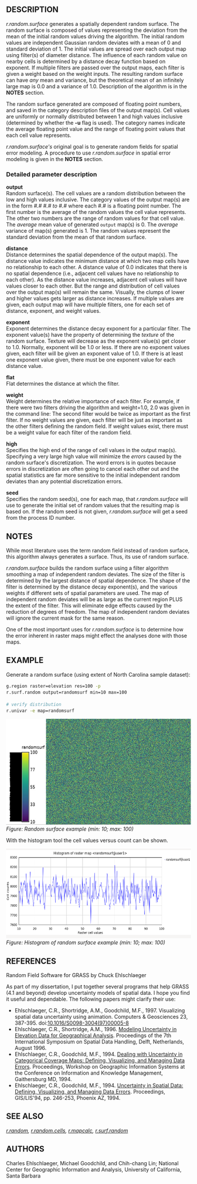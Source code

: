 ## DESCRIPTION

*r.random.surface* generates a spatially dependent random surface. The
random surface is composed of values representing the deviation from the
mean of the initial random values driving the algorithm. The initial
random values are independent Gaussian random deviates with a mean of 0
and standard deviation of 1. The initial values are spread over each
output map using filter(s) of diameter distance. The influence of each
random value on nearby cells is determined by a distance decay function
based on exponent. If multiple filters are passed over the output maps,
each filter is given a weight based on the weight inputs. The resulting
random surface can have *any* mean and variance, but the theoretical
mean of an infinitely large map is 0.0 and a variance of 1.0.
Description of the algorithm is in the **NOTES** section.

The random surface generated are composed of floating point numbers, and
saved in the category description files of the output map(s). Cell
values are uniformly or normally distributed between 1 and high values
inclusive (determined by whether the **-u** flag is used). The category
names indicate the average floating point value and the range of
floating point values that each cell value represents.

*r.random.surface's* original goal is to generate random fields for
spatial error modeling. A procedure to use *r.random.surface* in spatial
error modeling is given in the **NOTES** section.

### Detailed parameter description

**output**  
Random surface(s). The cell values are a random distribution between the
low and high values inclusive. The category values of the output map(s)
are in the form *\#.# \#.# to \#.#* where each \#.# is a floating point
number. The first number is the average of the random values the cell
value represents. The other two numbers are the range of random values
for that cell value. The *average* mean value of generated `output`
map(s) is 0. The *average* variance of map(s) generated is 1. The random
values represent the standard deviation from the mean of that random
surface.

**distance**  
Distance determines the spatial dependence of the output map(s). The
distance value indicates the minimum distance at which two map cells
have no relationship to each other. A distance value of 0.0 indicates
that there is no spatial dependence (i.e., adjacent cell values have no
relationship to each other). As the distance value increases, adjacent
cell values will have values closer to each other. But the range and
distribution of cell values over the output map(s) will remain the same.
Visually, the clumps of lower and higher values gets larger as distance
increases. If multiple values are given, each output map will have
multiple filters, one for each set of distance, exponent, and weight
values.

**exponent**  
Exponent determines the distance decay exponent for a particular filter.
The exponent value(s) have the property of determining the *texture* of
the random surface. Texture will decrease as the exponent value(s) get
closer to 1.0. Normally, exponent will be 1.0 or less. If there are no
exponent values given, each filter will be given an exponent value of
1.0. If there is at least one exponent value given, there must be one
exponent value for each distance value.

**flat**  
Flat determines the distance at which the filter.

**weight**  
Weight determines the relative importance of each filter. For example,
if there were two filters driving the algorithm and weight=1.0, 2.0 was
given in the command line: The second filter would be twice as important
as the first filter. If no weight values are given, each filter will be
just as important as the other filters defining the random field. If
weight values exist, there must be a weight value for each filter of the
random field.

**high**  
Specifies the high end of the range of cell values in the output map(s).
Specifying a very large high value will minimize the *errors* caused by
the random surface's discretization. The word errors is in quotes
because errors in discretization are often going to cancel each other
out and the spatial statistics are far more sensitive to the initial
independent random deviates than any potential discretization errors.

**seed**  
Specifies the random seed(s), one for each map, that *r.random.surface*
will use to generate the initial set of random values that the resulting
map is based on. If the random seed is not given, *r.random.surface*
will get a seed from the process ID number.

## NOTES

While most literature uses the term random field instead of random
surface, this algorithm always generates a surface. Thus, its use of
random surface.

*r.random.surface* builds the random surface using a filter algorithm
smoothing a map of independent random deviates. The size of the filter
is determined by the largest distance of spatial dependence. The shape
of the filter is determined by the distance decay exponent(s), and the
various weights if different sets of spatial parameters are used. The
map of independent random deviates will be as large as the current
region PLUS the extent of the filter. This will eliminate edge effects
caused by the reduction of degrees of freedom. The map of independent
random deviates will ignore the current mask for the same reason.

One of the most important uses for *r.random.surface* is to determine
how the error inherent in raster maps might effect the analyses done
with those maps.

## EXAMPLE

Generate a random surface (using extent of North Carolina sample
dataset):

```sh
g.region raster=elevation res=100 -p
r.surf.random output=randomsurf min=10 max=100

# verify distribution
r.univar -e map=randomsurf
```

[<img src="r_random_surface.jpg" data-border="0" width="600" height="288"
alt="r.random.surface example (n_min: 10; n_max: 100)" />](r_random_surface.jpg)  
*Figure: Random surface example (min: 10; max: 100)*

With the histogram tool the cell values versus count can be shown.

[<img src="r_random_surface_hist.png" data-border="0" width="600"
height="244"
alt="r.random.surface example histogram (n_min: 10; n_max: 100)" />](r_random_surface_hist.png)  
*Figure: Histogram of random surface example (min: 10; max: 100)*

## REFERENCES

Random Field Software for GRASS by Chuck Ehlschlaeger

As part of my dissertation, I put together several programs that help
GRASS (4.1 and beyond) develop uncertainty models of spatial data. I
hope you find it useful and dependable. The following papers might
clarify their use:

- Ehlschlaeger, C.R., Shortridge, A.M., Goodchild, M.F., 1997.
  Visualizing spatial data uncertainty using animation. Computers &
  Geosciences 23, 387-395.
  doi:[10.1016/S0098-3004(97)00005-8](https://doi.org/10.1016/S0098-3004(97)00005-8)
- Ehlschlaeger, C.R., Shortridge, A.M., 1996. [Modeling Uncertainty in
  Elevation Data for Geographical
  Analysis](http://www.geo.hunter.cuny.edu/~chuck/paper.html).
  Proceedings of the 7th International Symposium on Spatial Data
  Handling, Delft, Netherlands, August 1996.
- Ehlschlaeger, C.R., Goodchild, M.F., 1994. [Dealing with Uncertainty
  in Categorical Coverage Maps: Defining, Visualizing, and Managing Data
  Errors](http://www.geo.hunter.cuny.edu/~chuck/acm/paper.html).
  Proceedings, Workshop on Geographic Information Systems at the
  Conference on Information and Knowledge Management, Gaithersburg MD,
  1994.
- Ehlschlaeger, C.R., Goodchild, M.F., 1994. [Uncertainty in Spatial
  Data: Defining, Visualizing, and Managing Data
  Errors](http://www.geo.hunter.cuny.edu/~chuck/gislis/gislis.html).
  Proceedings, GIS/LIS'94, pp. 246-253, Phoenix AZ, 1994.

## SEE ALSO

*[r.random](r.random.md), [r.random.cells](r.random.cells.md),
[r.mapcalc](r.mapcalc.md), [r.surf.random](r.surf.random.md)*

## AUTHORS

Charles Ehlschlaeger, Michael Goodchild, and Chih-chang Lin; National
Center for Geographic Information and Analysis, University of
California, Santa Barbara
